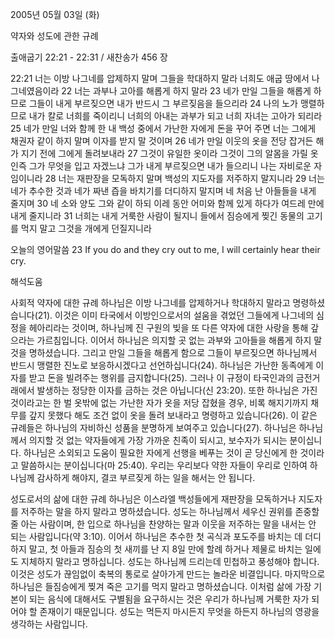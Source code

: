 2005년 05월 03일 (화)

약자와 성도에 관한 규례



출애굽기 22:21 - 22:31 / 새찬송가 456 장


22:21 너는 이방 나그네를 압제하지 말며 그들을 학대하지 말라 너희도 애굽 땅에서 나그네였음이라 22 너는 과부나 고아를 해롭게 하지 말라 23 네가 만일 그들을 해롭게 하므로 그들이 내게 부르짖으면 내가 반드시 그 부르짖음을 들으리라 24 나의 노가 맹렬하므로 내가 칼로 너희를 죽이리니 너희의 아내는 과부가 되고 너희 자녀는 고아가 되리라 25 네가 만일 너와 함께 한 내 백성 중에서 가난한 자에게 돈을 꾸어 주면 너는 그에게 채권자 같이 하지 말며 이자를 받지 말 것이며 26 네가 만일 이웃의 옷을 전당 잡거든 해가 지기 전에 그에게 돌려보내라 27 그것이 유일한 옷이라 그것이 그의 알몸을 가릴 옷인즉 그가 무엇을 입고 자겠느냐 그가 내게 부르짖으면 내가 들으리니 나는 자비로운 자임이니라 28 너는 재판장을 모독하지 말며 백성의 지도자를 저주하지 말지니라 29 너는 네가 추수한 것과 네가 짜낸 즙을 바치기를 더디하지 말지며 네 처음 난 아들들을 내게 줄지며 30 네 소와 양도 그와 같이 하되 이레 동안 어미와 함께 있게 하다가 여드레 만에 내게 줄지니라 31 너희는 내게 거룩한 사람이 될지니 들에서 짐승에게 찢긴 동물의 고기를 먹지 말고 그것을 개에게 던질지니라 

오늘의 영어말씀 
23 If you do and they cry out to me, I will certainly hear their cry.

해석도움





사회적 약자에 대한 규례 
하나님은 이방 나그네를 압제하거나 학대하지 말라고 명령하셨습니다(21). 이것은 이미 타국에서 이방인으로서의 설움을 겪었던 그들에게 나그네의 심정을 헤아리라는 것이며, 하나님께 진 구원의 빚을 또 다른 약자에 대한 사랑을 통해 갚으라는 가르침입니다. 이어서 하나님은 의지할 곳 없는 과부와 고아들을 해롭게 하지 말 것을 명하셨습니다. 그리고 만일 그들을 해롭게 함으로 그들이 부르짖으면 하나님께서 반드시 맹렬한 진노로 보응하시겠다고 선언하십니다(24). 하나님은 가난한 동족에게 이자를 받고 돈을 빌려주는 행위를 금지합니다(25). 그러나 이 규정이 타국인과의 금전거래에서 발생하는 정당한 이자를 금하는 것은 아닙니다(신 23:20). 또한 하나님은 가진 것이라고는 한 벌 옷밖에 없는 가난한 자가 옷을 저당 잡혔을 경우, 비록 해지기까지 채무를 갚지 못했다 해도 조건 없이 옷을 돌려 보내라고 명령하고 있습니다(26). 이 같은 규례들은 하나님의 자비하신 성품을 분명하게 보여주고 있습니다(27). 하나님은 하나님께서 의지할 것 없는 약자들에게 가장 가까운 친족이 되시고, 보수자가 되시는 분이십니다. 하나님은 소외되고 도움이 필요한 자에게 선행을 베푸는 것이 곧 당신에게 한 것이라고 말씀하시는 분이십니다(마 25:40). 우리는 우리보다 약한 자들이 우리로 인하여 하나님께 감사하게 해야지, 결코 부르짖게 하는 일을 해서는 안 됩니다. 

성도로서의 삶에 대한 규례 
하나님은 이스라엘 백성들에게 재판장을 모독하거나 지도자를 저주하는 말을 하지 말라고 명하셨습니다. 성도는 하나님께서 세우신 권위를 존중할 줄 아는 사람이며, 한 입으로 하나님을 찬양하는 말과 이웃을 저주하는 말을 내서는 안 되는 사람입니다(약 3:10). 이어서 하나님은 추수한 첫 곡식과 포도주를 바치는 데 더디 하지 말고, 첫 아들과 짐승의 첫 새끼를 난 지 8일 만에 할례 하거나 제물로 바치는 일에도 지체하지 말라고 명하십니다. 성도는 하나님께 드리는데 민첩하고 풍성해야 합니다. 이것은 성도가 끊임없이 축복의 통로로 살아가게 만드는 놀라운 비결입니다. 마지막으로 하나님은 들짐승에게 찢겨 죽은 고기를 먹지 말라고 명하셨습니다. 이처럼 삶에 가장 기본이 되는 음식에 대해서도 구별됨을 요구하시는 것은 우리가 하나님께 거룩한 자가 되어야 할 존재이기 때문입니다. 성도는 먹든지 마시든지 무엇을 하든지 하나님의 영광을 생각하는 사람입니다.